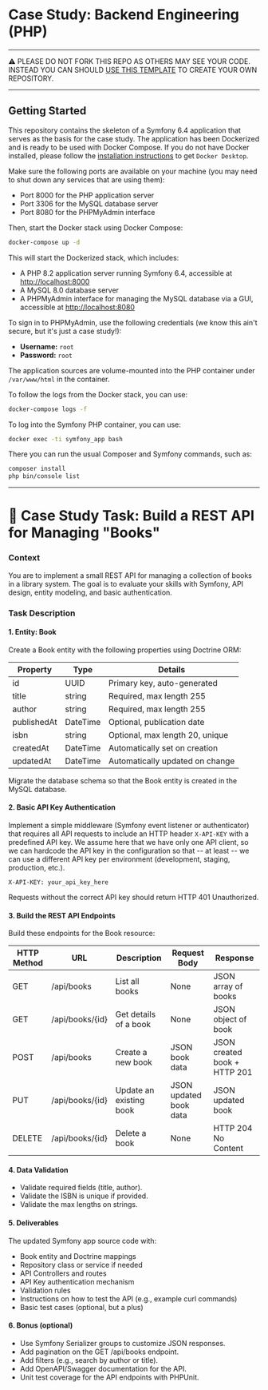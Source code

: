 # Case Study: Backend Engineering (PHP)

---

⚠️ PLEASE DO NOT FORK THIS REPO AS OTHERS MAY SEE YOUR CODE. INSTEAD YOU CAN SHOULD
[USE THIS TEMPLATE](https://github.com/new?template_name=case-study-backend-engineering-php&template_owner=MDPI-AG)
TO CREATE YOUR OWN REPOSITORY.

---

## Getting Started

This repository contains the skeleton of a Symfony 6.4 application that serves as the basis for the case study.
The application has been Dockerized and is ready to be used with Docker Compose. If you do not have Docker installed,
please follow the [installation instructions](https://docs.docker.com/get-docker/) to get `Docker Desktop`.

Make sure the following ports are available on your machine (you may need to shut down any services that are
using them):

- Port 8000 for the PHP application server
- Port 3306 for the MySQL database server
- Port 8080 for the PHPMyAdmin interface

Then, start the Docker stack using Docker Compose:

```bash
docker-compose up -d
```

This will start the Dockerized stack, which includes:

- A PHP 8.2 application server running Symfony 6.4, accessible at [http://localhost:8000](http://localhost:8000)
- A MySQL 8.0 database server
- A PHPMyAdmin interface for managing the MySQL database via a GUI, accessible at [http://localhost:8080](http://localhost:8080)

To sign in to PHPMyAdmin, use the following credentials (we know this ain't secure, but it's just a case study!):

- **Username:** `root`
- **Password:** `root`

The application sources are volume-mounted into the PHP container under `/var/www/html` in the container.

To follow the logs from the Docker stack, you can use:

```bash
docker-compose logs -f
```

To log into the Symfony PHP container, you can use:

```bash
docker exec -ti symfony_app bash
```

There you can run the usual Composer and Symfony commands, such as:

```bash
composer install
php bin/console list
```

---

# 📝 Case Study Task: Build a REST API for Managing "Books"

### Context

You are to implement a small REST API for managing a collection of books in a library system. The goal is to evaluate
your skills with Symfony, API design, entity modeling, and basic authentication.

### Task Description

#### 1. Entity: Book

Create a Book entity with the following properties using Doctrine ORM:

| Property    | Type     | Details                         |
| ----------- | -------- | ------------------------------- |
| id          | UUID     | Primary key, auto-generated     |
| title       | string   | Required, max length 255        |
| author      | string   | Required, max length 255        |
| publishedAt | DateTime | Optional, publication date      |
| isbn        | string   | Optional, max length 20, unique |
| createdAt   | DateTime | Automatically set on creation   |
| updatedAt   | DateTime | Automatically updated on change |

Migrate the database schema so that the Book entity is created in the MySQL database.

#### 2. Basic API Key Authentication

Implement a simple middleware (Symfony event listener or authenticator) that requires all API requests
to include an HTTP header `X-API-KEY` with a predefined API key. We assume here that we have only one
API client, so we can hardcode the API key in the configuration so that -- at least -- we can use a
different API key per environment (development, staging, production, etc.).

```
X-API-KEY: your_api_key_here
```

Requests without the correct API key should return HTTP 401 Unauthorized.

#### 3. Build the REST API Endpoints

Build these endpoints for the Book resource:

| HTTP Method | URL             | Description             | Request Body           | Response                     |
| ----------- | --------------- | ----------------------- | ---------------------- | ---------------------------- |
| GET         | /api/books      | List all books          | None                   | JSON array of books          |
| GET         | /api/books/{id} | Get details of a book   | None                   | JSON object of book          |
| POST        | /api/books      | Create a new book       | JSON book data         | JSON created book + HTTP 201 |
| PUT         | /api/books/{id} | Update an existing book | JSON updated book data | JSON updated book            |
| DELETE      | /api/books/{id} | Delete a book           | None                   | HTTP 204 No Content          |

#### 4. Data Validation

- Validate required fields (title, author).
- Validate the ISBN is unique if provided.
- Validate the max lengths on strings.

#### 5. Deliverables

The updated Symfony app source code with:

- Book entity and Doctrine mappings
- Repository class or service if needed
- API Controllers and routes
- API Key authentication mechanism
- Validation rules
- Instructions on how to test the API (e.g., example curl commands)
- Basic test cases (optional, but a plus)

#### 6. Bonus (optional)

- Use Symfony Serializer groups to customize JSON responses.
- Add pagination on the GET /api/books endpoint.
- Add filters (e.g., search by author or title).
- Add OpenAPI/Swagger documentation for the API.
- Unit test coverage for the API endpoints with PHPUnit.
